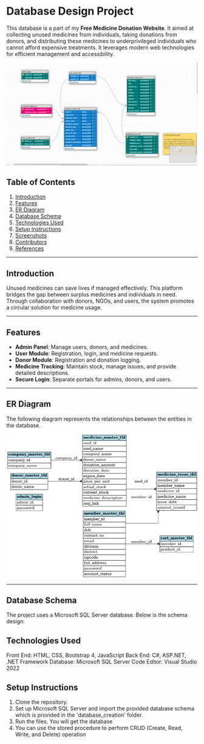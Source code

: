 # Database Design Project

This database is a part of my **Free Medicine Donation Website**. It aimed at collecting unused medicines from individuals, taking donations from donors, and distributing these medicines to underprivileged individuals who cannot afford expensive treatments. It leverages modern web technologies for efficient management and accessibility.

<img src="images/ER_Diagram1.png" alt="ER Diagram" width="1000"/>

## Table of Contents
1. [Introduction](#introduction)
2. [Features](#features)
3. [ER Diagram](#er-diagram)
4. [Database Schema](#database-schema)
5. [Technologies Used](#technologies-used)
6. [Setup Instructions](#setup-instructions)
7. [Screenshots](#screenshots)
8. [Contributors](#contributors)
9. [References](#references)

---

## Introduction
Unused medicines can save lives if managed effectively. This platform bridges the gap between surplus medicines and individuals in need. Through collaboration with donors, NGOs, and users, the system promotes a circular solution for medicine usage.

---

## Features
- **Admin Panel**: Manage users, donors, and medicines.
- **User Module**: Registration, login, and medicine requests.
- **Donor Module**: Registration and donation logging.
- **Medicine Tracking**: Maintain stock, manage issues, and provide detailed descriptions.
- **Secure Login**: Separate portals for admins, donors, and users.

---

## ER Diagram
The following diagram represents the relationships between the entities in the database.

<img src="images/ER_Diagram.png" alt="ER Diagram" width="700"/>


---

## Database Schema
The project uses a Microsoft SQL Server database. Below is the schema design:


## Technologies Used
Front End: HTML, CSS, Bootstrap 4, JavaScript
Back End: C#, ASP.NET, .NET Framework
Database: Microsoft SQL Server
Code Editor: Visual Studio 2022

## Setup Instructions
1. Clone the repository.
2. Set up Microsoft SQL Server and import the provided database schema which is provided in the 'database_creation' folder.
3. Run the files. You will get the database
4. You can use the stored procedure to perform CRUD (Create, Read, Write, and Delete) operation
